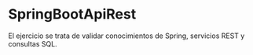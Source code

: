 # SpringBootApiRest
El ejercicio se trata de validar conocimientos de Spring, servicios REST y consultas SQL.

